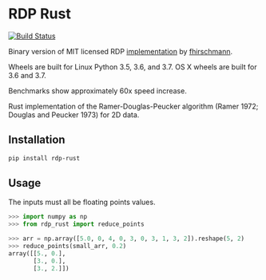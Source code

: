 
# RDP Rust

[![Build Status](https://travis-ci.org/user01/rdp-rust.svg?branch=master)](https://travis-ci.org/user01/rdp-rust)

Binary version of MIT licensed RDP [implementation](https://github.com/fhirschmann/rdp) by [fhirschmann](https://github.com/fhirschmann).

Wheels are built for Linux Python 3.5, 3.6, and 3.7. OS X wheels are built for 3.6 and 3.7.

Benchmarks show approximately 60x speed increase.

Rust implementation of the Ramer-Douglas-Peucker algorithm (Ramer 1972; Douglas and Peucker 1973) for 2D data.

## Installation

```bash
pip install rdp-rust
```

## Usage

The inputs must all be floating points values.

```python
>>> import numpy as np
>>> from rdp_rust import reduce_points

>>> arr = np.array([5.0, 0, 4, 0, 3, 0, 3, 1, 3, 2]).reshape(5, 2)
>>> reduce_points(small_arr, 0.2)
array([[5., 0.],
       [3., 0.],
       [3., 2.]])
```
